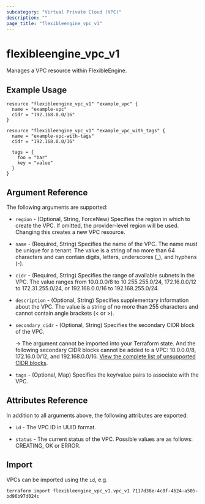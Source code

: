 ```yaml
---
subcategory: "Virtual Private Cloud (VPC)"
description: ""
page_title: "flexibleengine_vpc_v1"
---
```


# flexibleengine_vpc_v1

Manages a VPC resource within FlexibleEngine.

## Example Usage

```hcl
resource "flexibleengine_vpc_v1" "example_vpc" {
  name = "example-vpc"
  cidr = "192.168.0.0/16"
}

resource "flexibleengine_vpc_v1" "example_vpc_with_tags" {
  name = "example-vpc-with-tags"
  cidr = "192.168.0.0/16"

  tags = {
    foo = "bar"
    key = "value"
  }
}
```

## Argument Reference

The following arguments are supported:

* `region` - (Optional, String, ForceNew) Specifies the region in which to create the VPC. If omitted, the
  provider-level region will be used. Changing this creates a new VPC resource.

* `name` - (Required, String) Specifies the name of the VPC. The name must be unique for a tenant. The value is a string
  of no more than 64 characters and can contain digits, letters, underscores (_), and hyphens (-).

* `cidr` - (Required, String) Specifies the range of available subnets in the VPC. The value ranges from 10.0.0.0/8 to
  10.255.255.0/24, 172.16.0.0/12 to 172.31.255.0/24, or 192.168.0.0/16 to 192.168.255.0/24.

* `description` - (Optional, String) Specifies supplementary information about the VPC. The value is a string of
  no more than 255 characters and cannot contain angle brackets (< or >).

* `secondary_cidr` - (Optional, String) Specifies the secondary CIDR block of the VPC.

  -> The argument cannot be imported into your Terraform state. And the following secondary CIDR blocks cannot be added
  to a VPC: 10.0.0.0/8, 172.16.0.0/12, and 192.168.0.0/16.
  [View the complete list of unsupported CIDR blocks](https://docs.prod-cloud-ocb.orange-business.com/usermanual/vpc/vpc_vpc_0007.html).

* `tags` - (Optional, Map) Specifies the key/value pairs to associate with the VPC.

## Attributes Reference

In addition to all arguments above, the following attributes are exported:

* `id` - The VPC ID in UUID format.

* `status` - The current status of the VPC. Possible values are as follows: CREATING, OK or ERROR.

## Import

VPCs can be imported using the `id`, e.g.

```shell
terraform import flexibleengine_vpc_v1.vpc_v1 7117d38e-4c8f-4624-a505-bd96b97d024c
```
